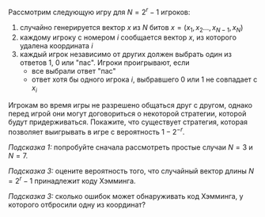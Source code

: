 Рассмотрим следующую игру для $N = 2^r-1$ игроков:

1. случайно генерируется вектор $x$ из $N$ битов $x = (x_1, x_2 \dots, x_{N-1}, x_N)$
2. каждому игроку с номером $i$ сообщается вектор $x$, из которого удалена координата $i$
3. каждый игрок независимо от других должен выбрать один из ответов $1$, $0$ или "пас". Игроки проигрывают, если
    - все выбрали ответ "паc"
    - ответ хотя бы одного игрока $i$, выбравшего $0$ или $1$ не совпадает c $x_i$

Игрокам во время игры не разрешено общаться друг с другом, однако перед игрой они могут договориться о некоторой стратегии, которой будут придерживаться. Покажите, что существует стратегия, которая позволяет выигрывать в игре с вероятность $1 - 2^{-r}$.

*Подсказка 1:* попробуйте сначала рассмотреть простые случаи $N=3$ и $N=7$.

*Подсказка 3:* оцените вероятность того, что случайный вектор длины $N=2^r-1$ принадлежит коду Хэмминга.

*Подсказка 3:* сколько ошибок может обнаруживать код Хэмминга, у которого отбросили одну из координат?